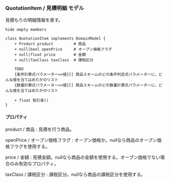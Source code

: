 ### QuotationItem / 見積明細 モデル

見積もりの明細情報を表す。

```plantuml
hide empty members

class QuotationItem implements DomainModel {
    + Product product         # 商品
    + null|bool openPrice     # オープン価格フラグ
    + null|float price        # 金額
    + null|TaxClass taxClass  # 課税区分

    TODO
    {条件計算式パラメーター=>値}[] 商品スキームのどの条件判定式パラメーターに、どんな値を当てはめたかのリスト
    {数量計算式パラメーター=>値}[] 商品スキームのどの数量計算式パラメーターに、どんな値を当てはめたかのリスト

    + float 割引率()
}
```

#### プロパティ

product / 商品
: 見積を行う商品。

openPrice / オープン価格フラグ
: オープン価格か。nullなら商品のオープン価格フラグを使用する。

price / 金額
: 見積金額。nullなら商品の金額を使用する。オープン価格でない場合のみ有効なプロパティ。

taxClass / 課税区分
: 課税区分。nullなら商品の課税区分を使用する。
